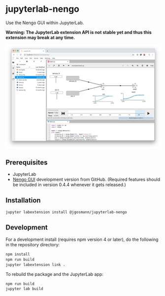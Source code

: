 # jupyterlab-nengo

Use the Nengo GUI within JupyterLab.

**Warning: The JupyterLab extension API is not stable yet and thus this extension
may break at any time.**

![Screenshot of Nengo GUI running in JupyterLab](screen-small.png)

## Prerequisites

* JupyterLab
* [Nengo GUI](https://github.com/nengo/nengo-gui) development version from
  GitHub. (Required features should be included in version 0.4.4 whenever it
  gets released.)

## Installation

```bash
jupyter labextension install @jgosmann/jupyterlab-nengo
```

## Development

For a development install (requires npm version 4 or later), do the following
in the repository directory:

```bash
npm install
npm run build
jupyter labextension link .
```

To rebuild the package and the JupyterLab app:

```bash
npm run build
jupyter lab build
```


